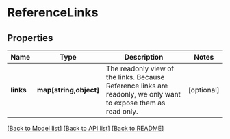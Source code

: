 # ReferenceLinks

## Properties
Name | Type | Description | Notes
------------ | ------------- | ------------- | -------------
**links** | **map[string,object]** | The readonly view of the links.  Because Reference links are readonly, we only want to expose them as read only. | [optional] 

[[Back to Model list]](../README.md#documentation-for-models) [[Back to API list]](../README.md#documentation-for-api-endpoints) [[Back to README]](../README.md)


